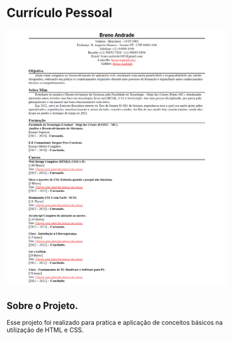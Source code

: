 # Currículo Pessoal

![Foto do projeto](fullpage-image.png)

## Sobre o Projeto.

Esse projeto foi realizado para pratica e aplicação de conceitos básicos na utilização de HTML e CSS.